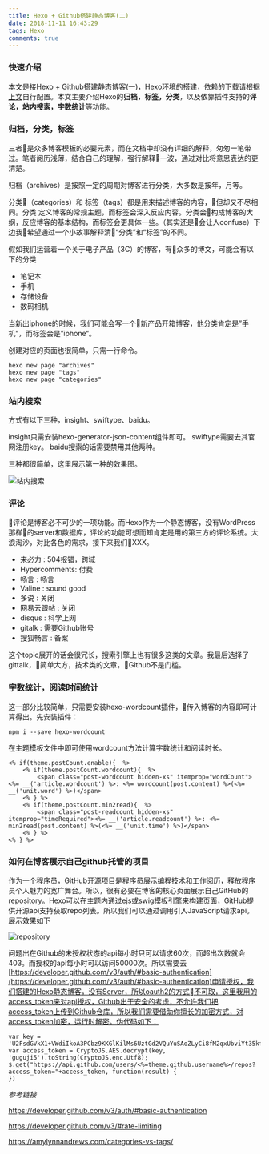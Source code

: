 ```yaml
---
title: Hexo + Github搭建静态博客(二)
date: 2018-11-11 16:43:29
tags: Hexo
comments: true
---
```


### 快速介绍
本文是接Hexo + Github搭建静态博客(一)，Hexo环境的搭建，依赖的下载请根据[上文](https://guguji5.github.io/Hexo-Github%E6%90%AD%E5%BB%BA%E9%9D%99%E6%80%81%E5%8D%9A%E5%AE%A2-%E4%B8%80/)自行配置。本文主要介绍Hexo的**归档，标签，分类**，以及依靠插件支持的**评论，站内搜索，字数统计**等功能。

### 归档，分类，标签
三者是众多博客模板的必要元素，而在文档中却没有详细的解释，匆匆一笔带过。笔者阅历浅薄，结合自己的理解，强行解释一波，通过对比将意思表达的更清楚。

归档（archives）是按照一定的周期对博客进行分类，大多数是按年，月等。

分类（categories）和 标签（tags）都是用来描述博客的内容，但却又不尽相同。分类 定义博客的常规主题，而标签会深入反应内容。分类会构成博客的大纲，反应博客的基本结构，而标签会更具体一些。（其实还是会让人confuse）下边我希望通过一个小故事解释清“分类”和“标签”的不同。

假如我们运营着一个关于电子产品（3C）的博客，有众多的博文，可能会有以下的分类

- 笔记本
- 手机
- 存储设备
- 数码相机

当新出iphone的时候，我们可能会写一个新产品开箱博客，他分类肯定是”手机“，而标签会是”iphone“。

创建对应的页面也很简单，只需一行命令。

```
hexo new page "archives"
hexo new page "tags"
hexo new page "categories"
```
### 站内搜索

方式有以下三种，insight、swiftype、baidu。

insight只需安装hexo-generator-json-content组件即可。
swiftype需要去其官网注册key。
baidu搜索的话需要禁用其他两种。

三种都很简单，这里展示第一种的效果图。

![站内搜索](/images/search.jpg)

### 评论

评论是博客必不可少的一项功能。而Hexo作为一个静态博客，没有WordPress那样的server和数据库，评论的功能可想而知肯定是用的第三方的评论系统。大浪淘沙，对比各色的需求，接下来我们XXX。

- 来必力 : 504报错，跨域
- Hypercomments: 付费
- 畅言 : 畅言
- Valine : sound good
- 多说 : 关闭
- 网易云跟帖 : 关闭
- disqus : 科学上网
- gitalk : 需要Github账号
- 搜狐畅言 : 备案

这个topic展开的话会很冗长，搜索引擎上也有很多这类的文章。我最后选择了gittalk，简单大方，技术类的文章，Github不是门槛。
### 字数统计，阅读时间统计

这一部分比较简单，只需要安装hexo-wordcount插件，传入博客的内容即可计算得出。先安装插件：
```
npm i --save hexo-wordcount
```
在主题模板文件中即可使用wordcount方法计算字数统计和阅读时长。
```
<% if(theme.postCount.enable){  %>
	<% if(theme.postCount.wordcount){  %>
		<span class="post-wordcount hidden-xs" itemprop="wordCount"><%= __('article.wordcount') %>: <%= wordcount(post.content) %>(<%= __('unit.word') %>)</span>
	<% } %>
	<% if(theme.postCount.min2read){  %>
		<span class="post-readcount hidden-xs" itemprop="timeRequired"><%= __('article.readcount') %>: <%= min2read(post.content) %>(<%= __('unit.time') %>)</span>
	<% } %>
<% } %>
```

### 如何在博客展示自己github托管的项目

作为一个程序员，GitHub开源项目是程序员展示编程技术和工作阅历，释放程序员个人魅力的宽广舞台。所以，很有必要在博客的核心页面展示自己GitHub的repository。Hexo可以在主题内通过ejs或swig模板引擎来构建页面，GitHub提供开源api支持获取repo列表。所以我们可以通过调用引入JavaScript请求api。展示效果如下

![repository](/images/repo.jpg)

问题出在Github的未授权状态的api每小时只可以请求60次，而超出次数就会403。而授权的api每小时可以访问50000次。所以需要去[https://developer.github.com/v3/auth/#basic-authentication](https://developer.github.com/v3/auth/#basic-authentication)申请授权，我们搭建的Hexo静态博客，没有Server，所以oauth2的方式不可取，这里我用的access_token来对api授权，Github出于安全的考虑，不允许我们把access_token上传到Github仓库，所以我们需要借助你擅长的加密方式，对access_token加密，运行时解密。伪代码如下：
```
var key = 'U2FsdGVkX1+VWdiIkoA3PCbz9KKGlKilMs6UztGd2VQuYuSAoZLyCi8fM2qxUbviYt35kf/tpFvEqNmtY3WppQ='
var access_token = CryptoJS.AES.decrypt(key, 'guguji5').toString(CryptoJS.enc.Utf8);
$.get("https://api.github.com/users/<%=theme.github.username%>/repos?access_token="+access_token, function(result) {
})
```
*参考链接*

https://developer.github.com/v3/auth/#basic-authentication

https://developer.github.com/v3/#rate-limiting

https://amylynnandrews.com/categories-vs-tags/